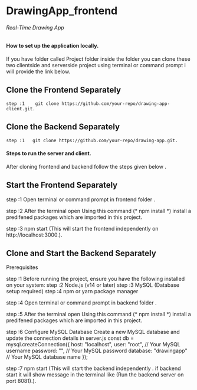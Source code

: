 # DrawingApp_frontend

###### Real-Time Drawing App
 #### How to set up the application locally.

  If you have folder called Project folder inside the folder you can clone these two clientside and serverside project using terminal or command prompt i will provide the link below.

   ## Clone the Frontend Separately

    step :1    git clone https://github.com/your-repo/drawing-app-client.git.

   ## Clone the Backend Separately

    step :1   git clone https://github.com/your-repo/drawing-app.git.


 #### Steps to run the server and client.

   After cloning frontend and backend follow the steps given below .

  ##  Start the Frontend Separately

   step :1    Open terminal or command prompt in frontend folder . 

   step :2    After the terminal open Using this command (* npm install *) install a predifened packages which are imported in this project.

   step :3    npm start (This will start the frontend independently on http://localhost:3000.).

  ## Clone and Start the Backend Separately
  Prerequisites

   step :1    Before running the project, ensure you have the following installed on your system:
   step :2    Node.js (v14 or later)
   step :3    MySQL (Database setup required)
   step :4    npm or yarn package manager

   step :4    Open terminal or command prompt in backend folder . 

   step :5    After the terminal open Using this command (* npm install *) install a predifened packages which are imported in this project.

  step :6    Configure MySQL Database
          Create a new MySQL database and update the connection details in server.js
          const db = mysql.createConnection({
                host: "localhost",
                user: "root", // Your MySQL username
                password: "", // Your MySQL password
                database: "drawingapp" // Your MySQL database name
            });

   step :7    npm start (This will start the backend independently . if backend start it will show message in the terminal like (Run the backend server on port 8081).).

